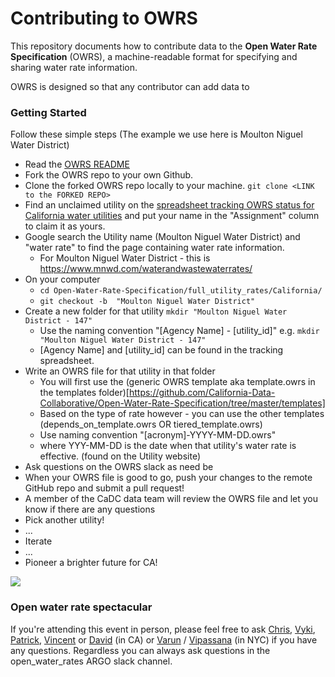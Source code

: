 
# Contributing to OWRS

This repository documents how to contribute data to the **Open Water Rate Specification** (OWRS), a machine-readable format for specifying and sharing water rate information.

OWRS is designed so that any contributor can add data to

### Getting Started

Follow these simple steps
(The example we use here is Moulton Niguel Water District)

* Read the [OWRS README](https://github.com/California-Data-Collaborative/Open-Water-Rate-Specification/blob/master/README.md)
* Fork the OWRS repo to your own Github.
* Clone the forked OWRS repo locally to your machine. `git clone <LINK to the FORKED REPO>`
* Find an unclaimed utility on the [spreadsheet tracking OWRS status for California water utilities](https://docs.google.com/spreadsheets/d/1THqfs-tCxQiov65hHD3pG-9wRULHMo1aANy3EOiEAQ4/edit#gid=1887640542) and put your name in the "Assignment" column to claim it as yours.
* Google search the Utility name (Moulton Niguel Water District) and "water rate" to find the page containing water rate information.
  * For Moulton Niguel Water District - this is https://www.mnwd.com/waterandwastewaterrates/
* On your computer 
   * `cd Open-Water-Rate-Specification/full_utility_rates/California/`
   * `git checkout -b  "Moulton Niguel Water District"`
* Create a new folder for that utility `mkdir "Moulton Niguel Water District - 147"` 
  * Use the naming convention "[Agency Name] - [utility_id]" e.g. `mkdir "Moulton Niguel Water District - 147"`
  * [Agency Name] and [utility_id] can be found in the tracking spreadsheet.
* Write an OWRS file for that utility in that folder
  * You will first use the (generic OWRS template aka template.owrs in the templates folder)[https://github.com/California-Data-Collaborative/Open-Water-Rate-Specification/tree/master/templates]
  * Based on the type of rate however - you can use the other templates (depends_on_template.owrs OR tiered_template.owrs)
  * Use naming convention "[acronym]-YYYY-MM-DD.owrs"
  * where YYY-MM-DD is the date when that utility's water rate is effective. (found on the Utility website)
* Ask questions on the OWRS slack as need be
* When your OWRS file is good to go, push your changes to the remote GitHub repo and submit a pull request!  
* A member of the CaDC data team will review the OWRS file and let you know if there are any questions
* Pick another utility!
* ...
* Iterate
* ...
* Pioneer a brighter future for CA!

![](http://imgur.com/6oRoiHf.gif)

### Open water rate spectacular

If you're attending this event in person, please feel free to ask [Chris](https://github.com/christophertull), [Vyki](https://github.com/vykster), [Patrick](https://github.com/patwater), [Vincent](https://github.com/vincent-hebble) or [David](https://github.com/dmarulli) (in CA) or [Varun](https://github.com/vr00n) / [Vipassana](https://github.com/vipassana) (in NYC) if you have any questions.  Regardless you can always ask questions in the open_water_rates ARGO slack channel.  
